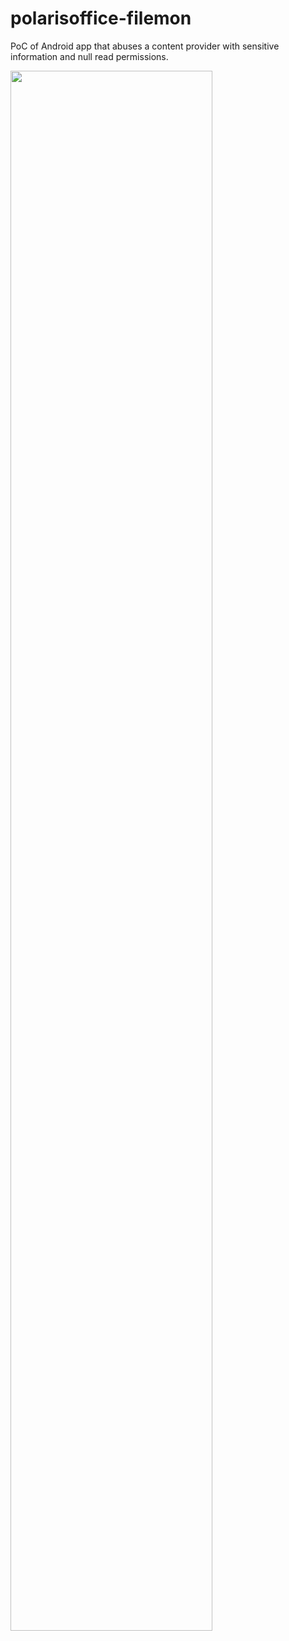 polarisoffice-filemon
=====================

PoC of Android app that abuses a content provider with sensitive information and null read permissions.

<img style="float:center;width:80%" src="https://github.com/cldrn/polarisoffice-filemon/raw/master/map/polaris_recent_files.png" />
